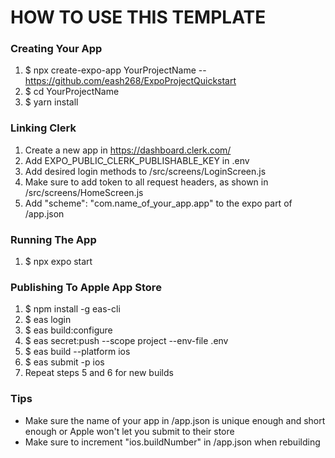 # HOW TO USE THIS TEMPLATE

### Creating Your App

1. $ npx create-expo-app YourProjectName --https://github.com/eash268/ExpoProjectQuickstart
2. $ cd YourProjectName
3. $ yarn install

### Linking Clerk

1. Create a new app in https://dashboard.clerk.com/
2. Add EXPO_PUBLIC_CLERK_PUBLISHABLE_KEY in .env
3. Add desired login methods to /src/screens/LoginScreen.js
4. Make sure to add token to all request headers, as shown in /src/screens/HomeScreen.js
5. Add "scheme": "com.name_of_your_app.app" to the expo part of /app.json

### Running The App

1. $ npx expo start

### Publishing To Apple App Store

1. $ npm install -g eas-cli
2. $ eas login
3. $ eas build:configure
4. $ eas secret:push --scope project --env-file .env
5. $ eas build --platform ios
6. $ eas submit -p ios
7. Repeat steps 5 and 6 for new builds

### Tips

- Make sure the name of your app in /app.json is unique enough and short enough or Apple won't let you submit to their store
- Make sure to increment "ios.buildNumber" in /app.json when rebuilding
